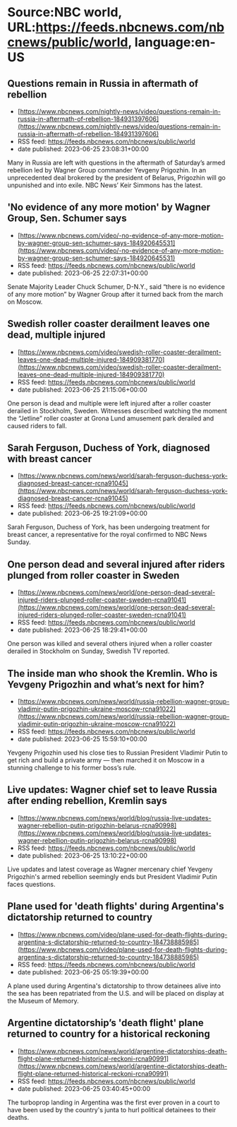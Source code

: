 # Source:NBC world, URL:https://feeds.nbcnews.com/nbcnews/public/world, language:en-US

## Questions remain in Russia in aftermath of rebellion
 - [https://www.nbcnews.com/nightly-news/video/questions-remain-in-russia-in-aftermath-of-rebellion-184931397606](https://www.nbcnews.com/nightly-news/video/questions-remain-in-russia-in-aftermath-of-rebellion-184931397606)
 - RSS feed: https://feeds.nbcnews.com/nbcnews/public/world
 - date published: 2023-06-25 23:08:31+00:00

Many in Russia are left with questions in the aftermath of Saturday’s armed rebellion led by Wagner Group commander Yevgeny Prigozhin. In an unprecedented deal brokered by the president of Belarus, Prigozhin will go unpunished and into exile. NBC News’ Keir Simmons has the latest.

## 'No evidence of any more motion' by Wagner Group, Sen. Schumer says
 - [https://www.nbcnews.com/video/-no-evidence-of-any-more-motion-by-wagner-group-sen-schumer-says-184920645531](https://www.nbcnews.com/video/-no-evidence-of-any-more-motion-by-wagner-group-sen-schumer-says-184920645531)
 - RSS feed: https://feeds.nbcnews.com/nbcnews/public/world
 - date published: 2023-06-25 22:07:31+00:00

Senate Majority Leader Chuck Schumer, D-N.Y., said “there is no evidence of any more motion” by Wagner Group after it turned back from the march on Moscow.

## Swedish roller coaster derailment leaves one dead, multiple injured
 - [https://www.nbcnews.com/video/swedish-roller-coaster-derailment-leaves-one-dead-multiple-injured-184909381770](https://www.nbcnews.com/video/swedish-roller-coaster-derailment-leaves-one-dead-multiple-injured-184909381770)
 - RSS feed: https://feeds.nbcnews.com/nbcnews/public/world
 - date published: 2023-06-25 21:15:06+00:00

One person is dead and multiple were left injured after a roller coaster derailed in Stockholm, Sweden. Witnesses described watching the moment the “Jetline” roller coaster at Grona Lund amusement park derailed and caused riders to fall.

## Sarah Ferguson, Duchess of York, diagnosed with breast cancer
 - [https://www.nbcnews.com/news/world/sarah-ferguson-duchess-york-diagnosed-breast-cancer-rcna91045](https://www.nbcnews.com/news/world/sarah-ferguson-duchess-york-diagnosed-breast-cancer-rcna91045)
 - RSS feed: https://feeds.nbcnews.com/nbcnews/public/world
 - date published: 2023-06-25 19:21:09+00:00

Sarah Ferguson, Duchess of York, has been undergoing treatment for breast cancer, a representative for the royal confirmed to NBC News Sunday.

## One person dead and several injured after riders plunged from roller coaster in Sweden
 - [https://www.nbcnews.com/news/world/one-person-dead-several-injured-riders-plunged-roller-coaster-sweden-rcna91041](https://www.nbcnews.com/news/world/one-person-dead-several-injured-riders-plunged-roller-coaster-sweden-rcna91041)
 - RSS feed: https://feeds.nbcnews.com/nbcnews/public/world
 - date published: 2023-06-25 18:29:41+00:00

One person was killed and several others injured when a roller coaster derailed in Stockholm on Sunday, Swedish TV reported.

## The inside man who shook the Kremlin. Who is Yevgeny Prigozhin and what’s next for him?
 - [https://www.nbcnews.com/news/world/russia-rebellion-wagner-group-vladimir-putin-prigozhin-ukraine-moscow-rcna91022](https://www.nbcnews.com/news/world/russia-rebellion-wagner-group-vladimir-putin-prigozhin-ukraine-moscow-rcna91022)
 - RSS feed: https://feeds.nbcnews.com/nbcnews/public/world
 - date published: 2023-06-25 15:59:10+00:00

Yevgeny Prigozhin used his close ties to Russian President Vladimir Putin to get rich and build a private army — then marched it on Moscow in a stunning challenge to his former boss’s rule.

## Live updates: Wagner chief set to leave Russia after ending rebellion, Kremlin says
 - [https://www.nbcnews.com/news/world/blog/russia-live-updates-wagner-rebellion-putin-prigozhin-belarus-rcna90998](https://www.nbcnews.com/news/world/blog/russia-live-updates-wagner-rebellion-putin-prigozhin-belarus-rcna90998)
 - RSS feed: https://feeds.nbcnews.com/nbcnews/public/world
 - date published: 2023-06-25 13:10:22+00:00

Live updates and latest coverage as Wagner mercenary chief Yevgeny Prigozhin's armed rebellion seemingly ends but President Vladimir Putin faces questions.

## Plane used for 'death flights' during Argentina's dictatorship returned to country
 - [https://www.nbcnews.com/video/plane-used-for-death-flights-during-argentina-s-dictatorship-returned-to-country-184738885985](https://www.nbcnews.com/video/plane-used-for-death-flights-during-argentina-s-dictatorship-returned-to-country-184738885985)
 - RSS feed: https://feeds.nbcnews.com/nbcnews/public/world
 - date published: 2023-06-25 05:19:39+00:00

A plane used during Argentina's dictatorship to throw detainees alive into the sea has been repatriated from the U.S. and will be placed on display at the Museum of Memory.

## Argentine dictatorship’s 'death flight' plane returned to country for a historical reckoning
 - [https://www.nbcnews.com/news/world/argentine-dictatorships-death-flight-plane-returned-historical-reckoni-rcna90991](https://www.nbcnews.com/news/world/argentine-dictatorships-death-flight-plane-returned-historical-reckoni-rcna90991)
 - RSS feed: https://feeds.nbcnews.com/nbcnews/public/world
 - date published: 2023-06-25 03:40:45+00:00

The turboprop landing in Argentina was the first ever proven in a court to have been used by the country's junta to hurl political detainees to their deaths.

